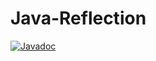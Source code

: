 # Java-Reflection

[![Javadoc](https://img.shields.io/badge/JavaDoc-Online-green)](https://L1SP.github.io/Java-Reflection/javadoc/)
